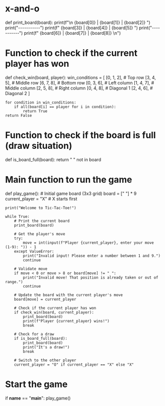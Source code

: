 # x-and-o

def print_board(board):
    print(f"\n {board[0]} | {board[1]} | {board[2]} ")
    print("-----------")
    print(f" {board[3]} | {board[4]} | {board[5]} ")
    print("-----------")
    print(f" {board[6]} | {board[7]} | {board[8]} \n")

# Function to check if the current player has won
def check_win(board, player):
    win_conditions = [
        [0, 1, 2],  # Top row
        [3, 4, 5],  # Middle row
        [6, 7, 8],  # Bottom row
        [0, 3, 6],  # Left column
        [1, 4, 7],  # Middle column
        [2, 5, 8],  # Right column
        [0, 4, 8],  # Diagonal 1
        [2, 4, 6],  # Diagonal 2
    ]
    
    for condition in win_conditions:
        if all(board[i] == player for i in condition):
            return True
    return False

# Function to check if the board is full (draw situation)
def is_board_full(board):
    return " " not in board

# Main function to run the game
def play_game():
    # Initial game board (3x3 grid)
    board = [" "] * 9
    current_player = "X"  # X starts first
    
    print("Welcome to Tic-Tac-Toe!")
    
    while True:
        # Print the current board
        print_board(board)
        
        # Get the player's move
        try:
            move = int(input(f"Player {current_player}, enter your move (1-9): ")) - 1
        except ValueError:
            print("Invalid input! Please enter a number between 1 and 9.")
            continue
        
        # Validate move
        if move < 0 or move > 8 or board[move] != " ":
            print("Invalid move! That position is already taken or out of range.")
            continue
        
        # Update the board with the current player's move
        board[move] = current_player
        
        # Check if the current player has won
        if check_win(board, current_player):
            print_board(board)
            print(f"Player {current_player} wins!")
            break
        
        # Check for a draw
        if is_board_full(board):
            print_board(board)
            print("It's a draw!")
            break
        
        # Switch to the other player
        current_player = "O" if current_player == "X" else "X"

# Start the game
if __name__ == "__main__":
    play_game()
